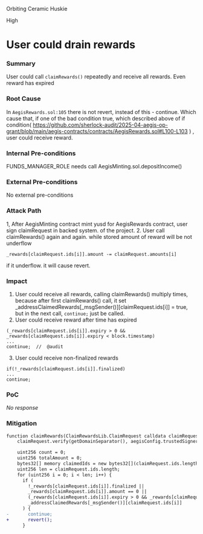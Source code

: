 Orbiting Ceramic Huskie

High

# User could drain rewards

### Summary

User could call `claimRewards()`  repeatedly and receive all rewards. Even reward has expired

### Root Cause

In `AegisRewards.sol:105` there is not revert, instead of this - continue. Which cause that, if one of the bad condition true, which described above of if condition(  https://github.com/sherlock-audit/2025-04-aegis-op-grant/blob/main/aegis-contracts/contracts/AegisRewards.sol#L100-L103 ) , user could receive reward. 

### Internal Pre-conditions

FUNDS_MANAGER_ROLE needs call AegisMinting.sol.depositIncome()

### External Pre-conditions

No external pre-conditions

### Attack Path

1, After AegisMinting contract mint yusd for AegisRewards contract, user sign claimRequest in backed system. of the project. 
2. User call claimRewards() again and again. while stored amount of reward will be not underflow
```solidity
_rewards[claimRequest.ids[i]].amount -= claimRequest.amounts[i]
```
if it underflow. it will cause revert.

### Impact

1. User could receive all rewards, calling claimRewards() multiply times, because after first claimRewards() call, it set _addressClaimedRewards[_msgSender()][claimRequest.ids[i]] = true, but in the next call, `continue;` just be called.
2. User could receive reward after time has expired
```solidity
(_rewards[claimRequest.ids[i]].expiry > 0 && _rewards[claimRequest.ids[i]].expiry < block.timestamp)
...
continue;  //  @audit
```
3. User could receive non-finalized rewards
```solidity
if(!_rewards[claimRequest.ids[i]].finalized)
...
continue;
```

### PoC

_No response_

### Mitigation

```diff
function claimRewards(ClaimRewardsLib.ClaimRequest calldata claimRequest, bytes calldata signature) external nonReentrant {
    claimRequest.verify(getDomainSeparator(), aegisConfig.trustedSigner(), signature);

    uint256 count = 0;
    uint256 totalAmount = 0;
    bytes32[] memory claimedIds = new bytes32[](claimRequest.ids.length);
    uint256 len = claimRequest.ids.length;
    for (uint256 i = 0; i < len; i++) {
      if (
        !_rewards[claimRequest.ids[i]].finalized ||
        _rewards[claimRequest.ids[i]].amount == 0 ||
        (_rewards[claimRequest.ids[i]].expiry > 0 && _rewards[claimRequest.ids[i]].expiry < block.timestamp) ||
        _addressClaimedRewards[_msgSender()][claimRequest.ids[i]]
      ) {
-       continue;
+       revert();
      }

```